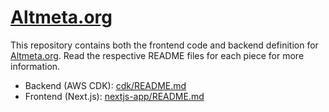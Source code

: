 # [Altmeta.org]

This repository contains both the frontend code and backend definition for
[Altmeta.org].  Read the respective README files for each piece for more
information.

* Backend (AWS CDK): [cdk/README.md]
* Frontend (Next.js): [nextjs-app/README.md]


<!-- Links -->
[Altmeta.org]: https://altmeta.org "Alt Meta website"
[cdk/README.md]: cdk/README.md "Backend README"
[nextjs-app/README.md]: nextjs-app/README.md "Frontend README"